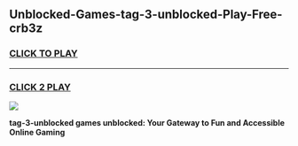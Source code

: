 
## Unblocked-Games-tag-3-unblocked-Play-Free-crb3z
<h3>
<a href="https://premium76.site?title=tag-3-unblocked&ref=23A">CLICK TO PLAY</a></h3>
<hr>

<h3>
<a href="https://premium76.site?title=tag-3-unblocked&ref=23A">CLICK 2 PLAY</a>
  
</h3>

<a href="https://premium76.site?title=tag-3-unblocked&ref=23A"><img src="https://clearcache.store/games.png"></a>


**tag-3-unblocked games unblocked: Your Gateway to Fun and Accessible Online Gaming**
